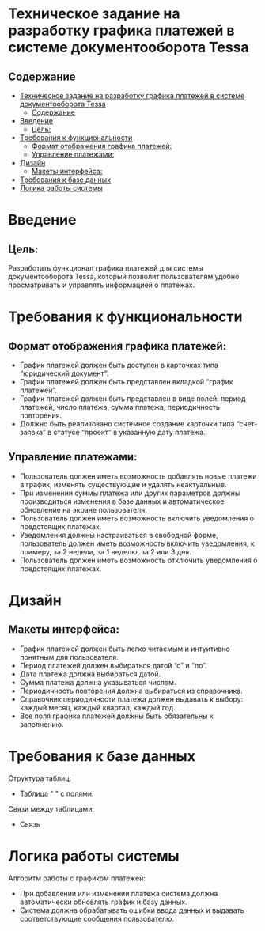 # Техническое задание на разработку графика платежей в системе документооборота Tessa

## Содержание

- [Техническое задание на разработку графика платежей в системе документооборота Tessa](#техническое-задание-на-разработку-графика-платежей-в-системе-документооборота-tessa)
  - [Содержание](#содержание)
- [Введение](#введение)
  - [Цель:](#цель)
- [Требования к функциональности](#требования-к-функциональности)
  - [Формат отображения графика платежей:](#формат-отображения-графика-платежей)
  - [Управление платежами:](#управление-платежами)
- [Дизайн](#дизайн)
  - [Макеты интерфейса:](#макеты-интерфейса)
- [Требования к базе данных](#требования-к-базе-данных)
- [Логика работы системы](#логика-работы-системы)

# Введение

## Цель:

Разработать функционал графика платежей для системы документооборота Tessa, который позволит пользователям удобно просматривать и управлять информацией о платежах.

# Требования к функциональности

## Формат отображения графика платежей:

- График платежей должен быть доступен в карточках типа “юридический документ”.
- График платежей должен быть представлен вкладкой “график платежей”.
- График платежей должен быть представлен в виде полей: период платежей, число платежа, сумма платежа, периодичность повторения.
- Должно быть реализовано системное создание карточки типа “счет-заявка” в статусе “проект” в указанную дату платежа.

## Управление платежами:

- Пользователь должен иметь возможность добавлять новые платежи в график, изменять существующие и удалять неактуальные.
- При изменении суммы платежа или других параметров должны производиться изменения в базе данных и автоматическое обновление на экране пользователя.
- Пользователь должен иметь возможность включить уведомления о предстоящих платежах.
- Уведомления должны настраиваться в свободной форме, пользователь должен иметь возможность включить уведомления, к примеру, за 2 недели, за 1 неделю, за 2 или 3 дня.
- Пользователь должен иметь возможность отключить уведомления о предстоящих платежах.

# Дизайн

## Макеты интерфейса:

- График платежей должен быть легко читаемым и интуитивно понятным для пользователя.
- Период платежей должен выбираться датой “с” и “по”.
- Дата платежа должна выбираться датой.
- Сумма платежа должна указываться числом.
- Периодичность повторения должна выбираться из справочника.
- Справочник периодичности платежа должен выдавать к выбору: каждый месяц, каждый квартал, каждый год.
- Все поля графика платежей должны быть обязательны к заполнению.

# Требования к базе данных

Структура таблиц:

- Таблица " " с полями:

Связи между таблицами:

- Связь

# Логика работы системы

Алгоритм работы с графиком платежей:

- При добавлении или изменении платежа система должна автоматически обновлять график и базу данных.
- Система должна обрабатывать ошибки ввода данных и выдавать соответствующие сообщения пользователю.